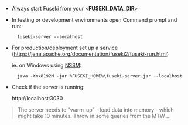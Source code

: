 * Always start Fuseki from your <**FUSEKI_DATA_DIR**>

* In testing or development environments open Command prompt and run:
    
        fuseki-server --localhost

* For production/deployment set up a service (https://jena.apache.org/documentation/fuseki2/fuseki-run.html)
   
    ie. on Windows using [NSSM](https://nssm.cc/):
     
        java -Xmx8192M -jar %FUSEKI_HOME%\fuseki-server.jar --localhost
   
* Check if the server is running:
    
    http://localhost:3030

> The server needs to "warm-up" - load data into memory - which might take 10 minutes. Throw in some queries from the MTW ...